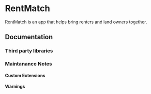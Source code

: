 # RentMatch

RentMatch is an app that helps bring renters and land owners together.

## Documentation

### Third party libraries

### Maintanance Notes

#### Custom Extensions

#### Warnings
